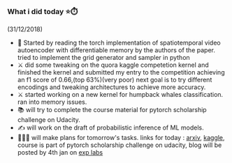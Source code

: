 ### What i did today :star::stopwatch:
(31/12/2018)

* 📃 Started by reading the torch implementation of spatiotemporal video autoencoder with differentiable memory by the authors of the paper.
tried to implement the grid generator and sampler in python
* ⚔️ did some tweaking on the quora kaggle competetion kernel and finished the kernel and submitted my entry to the competition achieving an f1 score of 0.66,(top 63%)(very poor) next goal is to try different encodings and tweaking architectures to achieve more accuracy.
* ⚔️ started working on a new kernel for humpback whales classification. ran into memory issues.
* 📚 will try to complete the course material for pytorch scholarship challenge on Udacity.
* ✍️ will work on the draft of probabilistic inference of ML models.
* 🙇🏻‍♂️
will make plans for tomorrow's tasks.
links for today : <a href='https://github.com/abtExp/ArxivImpl/1511.06309'>arxiv</a>, <a href='https://github.com/abtExp/kaggleKernels'>kaggle</a>, course is part of pytorch scholarship challenge on udacity, blog will be posted by 4th jan on <a href='http://abtexp.wordpress.com'>exp labs</a>
